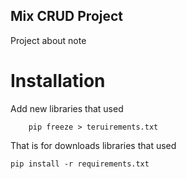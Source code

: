 ## Mix CRUD Project

Project about note


# Installation

Add new libraries that used

```
    pip freeze > teruirements.txt
```

That is for downloads libraries that used

```
pip install -r requirements.txt
```
